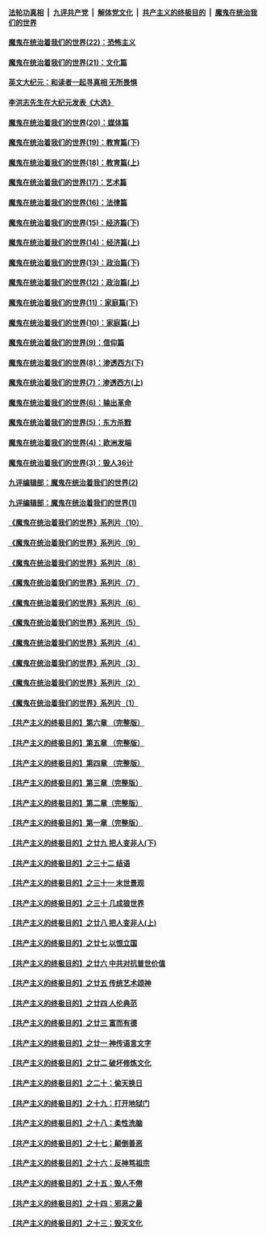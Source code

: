 

####  [法轮功真相](../../../../basic/blob/master/README.md?t=01310902) &nbsp;|&nbsp; [九评共产党](../../../../9ping.md/blob/master/README.md?t=01310902) &nbsp;|&nbsp; [解体党文化](../../../../jtdwh.md/blob/master/README.md?t=01310902)  &nbsp;|&nbsp; [共产主义的终极目的](../../../../gczydzjmd.md/blob/master/README.md?t=01310902) &nbsp;|&nbsp; [魔鬼在统治我们的世界](../../../../mgztzwmdsj.md/blob/master/README.md?t=01310902) 

#### [魔鬼在统治着我们的世界(22)：恐怖主义](../pages/nsc422/n10614727.md?t=01310902) 

#### [魔鬼在统治着我们的世界(21)：文化篇](../pages/nsc422/n10597706.md?t=01310902) 

#### [英文大纪元：和读者一起寻真相 无所畏惧](../pages/nsc422/n12542027.md?t=01310902) 

#### [李洪志先生在大纪元发表《大选》](../pages/nsc422/n12534746.md?t=01310902) 

#### [魔鬼在统治着我们的世界(20)：媒体篇](../pages/nsc422/n10586579.md?t=01310902) 

#### [魔鬼在统治着我们的世界(19)：教育篇(下)](../pages/nsc422/n10564808.md?t=01310902) 

#### [魔鬼在统治着我们的世界(18)：教育篇(上)](../pages/nsc422/n10526970.md?t=01310902) 

#### [魔鬼在统治着我们的世界(17)：艺术篇](../pages/nsc422/n10499093.md?t=01310902) 

#### [魔鬼在统治着我们的世界(16)：法律篇](../pages/nsc422/n10485969.md?t=01310902) 

#### [魔鬼在统治着我们的世界(15)：经济篇(下)](../pages/nsc422/n10469975.md?t=01310902) 

#### [魔鬼在统治着我们的世界(14)：经济篇(上)](../pages/nsc422/n10457370.md?t=01310902) 

#### [魔鬼在统治着我们的世界(13)：政治篇(下)](../pages/nsc422/n10448270.md?t=01310902) 

#### [魔鬼在统治着我们的世界(12)：政治篇(上)](../pages/nsc422/n10444576.md?t=01310902) 

#### [魔鬼在统治着我们的世界(11)：家庭篇(下)](../pages/nsc422/n10440961.md?t=01310902) 

#### [魔鬼在统治着我们的世界(10)：家庭篇(上)](../pages/nsc422/n10435448.md?t=01310902) 

#### [魔鬼在统治着我们的世界(9)：信仰篇](../pages/nsc422/n10432159.md?t=01310902) 

#### [魔鬼在统治着我们的世界(8)：渗透西方(下)](../pages/nsc422/n10429603.md?t=01310902) 

#### [魔鬼在统治着我们的世界(7)：渗透西方(上)](../pages/nsc422/n10426013.md?t=01310902) 

#### [魔鬼在统治着我们的世界(6)：输出革命](../pages/nsc422/n10421536.md?t=01310902) 

#### [魔鬼在统治着我们的世界(5)：东方杀戮](../pages/nsc422/n10417707.md?t=01310902) 

#### [魔鬼在统治着我们的世界(4)：欧洲发端](../pages/nsc422/n10414890.md?t=01310902) 

#### [魔鬼在统治着我们的世界(3)：毁人36计](../pages/nsc422/n10411583.md?t=01310902) 

#### [九评编辑部：魔鬼在统治着我们的世界(2)](../pages/nsc422/n10410036.md?t=01310902) 

#### [九评编辑部：魔鬼在统治着我们的世界(1)](../pages/nsc422/n10406825.md?t=01310902) 

#### [《魔鬼在统治着我们的世界》系列片（10）](../pages/nsc422/n12292670.md?t=01310902) 

#### [《魔鬼在统治着我们的世界》系列片（9）](../pages/nsc422/n12290859.md?t=01310902) 

#### [《魔鬼在统治着我们的世界》系列片（8）](../pages/nsc422/n12287445.md?t=01310902) 

#### [《魔鬼在统治着我们的世界》系列片（7）](../pages/nsc422/n12283425.md?t=01310902) 

#### [《魔鬼在统治着我们的世界》系列片（6）](../pages/nsc422/n12282314.md?t=01310902) 

#### [《魔鬼在统治着我们的世界》系列片（5）](../pages/nsc422/n12281419.md?t=01310902) 

#### [《魔鬼在统治着我们的世界》系列片（4）](../pages/nsc422/n12274024.md?t=01310902) 

#### [《魔鬼在统治着我们的世界》系列片（3）](../pages/nsc422/n12271322.md?t=01310902) 

#### [《魔鬼在统治着我们的世界》系列片（2）](../pages/nsc422/n12269049.md?t=01310902) 

#### [《魔鬼在统治着我们的世界》系列片（1）](../pages/nsc422/n12267575.md?t=01310902) 

#### [【共产主义的终极目的】第六章 （完整版）](../pages/nsc422/n11428913.md?t=01310902) 

#### [【共产主义的终极目的】第五章 （完整版）](../pages/nsc422/n11428912.md?t=01310902) 

#### [【共产主义的终极目的】第四章 （完整版）](../pages/nsc422/n11428907.md?t=01310902) 

#### [【共产主义的终极目的】第三章（完整版）](../pages/nsc422/n11428848.md?t=01310902) 

#### [【共产主义的终极目的】第二章（完整版）](../pages/nsc422/n11428831.md?t=01310902) 

#### [【共产主义的终极目的】第一章（完整版）](../pages/nsc422/n11417651.md?t=01310902) 

#### [【共产主义的终极目的】之廿九 把人变非人(下)](../pages/nsc422/n11344140.md?t=01310902) 

#### [【共产主义的终极目的】之三十二 结语](../pages/nsc422/n11360535.md?t=01310902) 

#### [【共产主义的终极目的】之三十一 末世景观](../pages/nsc422/n11351129.md?t=01310902) 

#### [【共产主义的终极目的】之三十 几成狼世界](../pages/nsc422/n11348280.md?t=01310902) 

#### [【共产主义的终极目的】之廿八 把人变非人(上)](../pages/nsc422/n11340492.md?t=01310902) 

#### [【共产主义的终极目的】之廿七 以恨立国](../pages/nsc422/n11336944.md?t=01310902) 

#### [【共产主义的终极目的】之廿六 中共对抗普世价值](../pages/nsc422/n11324785.md?t=01310902) 

#### [【共产主义的终极目的】之廿五 传统艺术颂神](../pages/nsc422/n11296396.md?t=01310902) 

#### [【共产主义的终极目的】之廿四 人伦典范](../pages/nsc422/n11296397.md?t=01310902) 

#### [【共产主义的终极目的】之廿三 富而有德](../pages/nsc422/n11283598.md?t=01310902) 

#### [【共产主义的终极目的】之廿一 神传语言文字](../pages/nsc422/n11263265.md?t=01310902) 

#### [【共产主义的终极目的】之廿二 破坏修炼文化](../pages/nsc422/n11245728.md?t=01310902) 

#### [【共产主义的终极目的】之二十：偷天换日](../pages/nsc422/n11238846.md?t=01310902) 

#### [【共产主义的终极目的】之十九：打开地狱门](../pages/nsc422/n11206376.md?t=01310902) 

#### [【共产主义的终极目的】之十八：柔性洗脑](../pages/nsc422/n11199994.md?t=01310902) 

#### [【共产主义的终极目的】之十七：颠倒善恶](../pages/nsc422/n11179782.md?t=01310902) 

#### [【共产主义的终极目的】之十六：反神骂祖宗](../pages/nsc422/n11166798.md?t=01310902) 

#### [【共产主义的终极目的】之十五：毁人不倦](../pages/nsc422/n11166792.md?t=01310902) 

#### [【共产主义的终极目的】之十四：邪恶之最](../pages/nsc422/n11150249.md?t=01310902) 

#### [【共产主义的终极目的】之十三：毁灭文化](../pages/nsc422/n11135227.md?t=01310902) 

